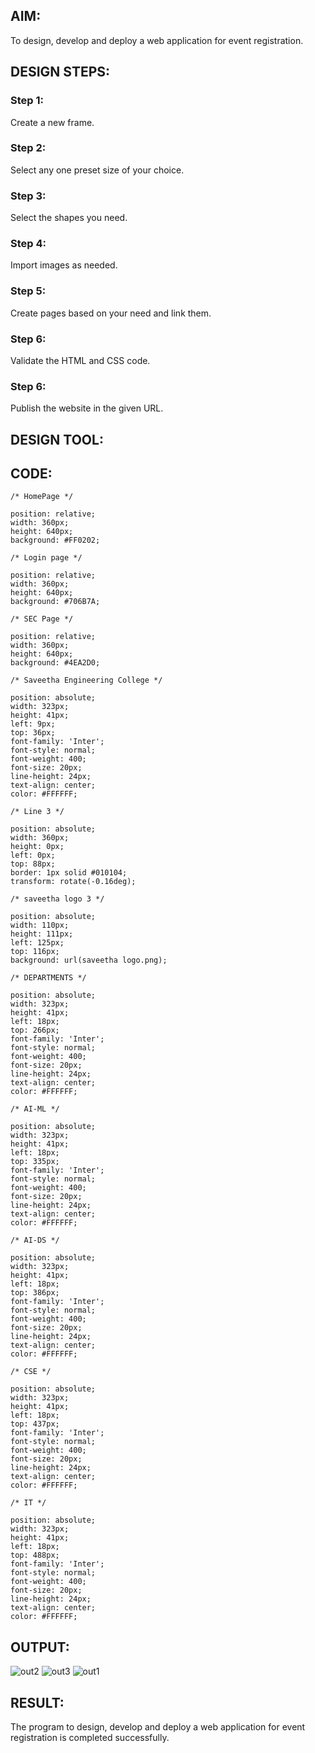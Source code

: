 ## AIM:
To design, develop and deploy a web application for event registration.

## DESIGN STEPS:

### Step 1:
Create a new frame.

### Step 2:
Select any one preset size of your choice.

### Step 3:
Select the shapes you need.

### Step 4:
Import images as needed.

### Step 5:
Create pages based on your need and link them.

### Step 6:

Validate the HTML and CSS code.

### Step 6:

Publish the website in the given URL.

## DESIGN TOOL:
## CODE:
```
/* HomePage */

position: relative;
width: 360px;
height: 640px;
background: #FF0202;

/* Login page */

position: relative;
width: 360px;
height: 640px;
background: #706B7A;

/* SEC Page */

position: relative;
width: 360px;
height: 640px;
background: #4EA2D0;

/* Saveetha Engineering College */

position: absolute;
width: 323px;
height: 41px;
left: 9px;
top: 36px;
font-family: 'Inter';
font-style: normal;
font-weight: 400;
font-size: 20px;
line-height: 24px;
text-align: center;
color: #FFFFFF;

/* Line 3 */

position: absolute;
width: 360px;
height: 0px;
left: 0px;
top: 88px;
border: 1px solid #010104;
transform: rotate(-0.16deg);

/* saveetha logo 3 */

position: absolute;
width: 110px;
height: 111px;
left: 125px;
top: 116px;
background: url(saveetha logo.png);

/* DEPARTMENTS */

position: absolute;
width: 323px;
height: 41px;
left: 18px;
top: 266px;
font-family: 'Inter';
font-style: normal;
font-weight: 400;
font-size: 20px;
line-height: 24px;
text-align: center;
color: #FFFFFF;

/* AI-ML */

position: absolute;
width: 323px;
height: 41px;
left: 18px;
top: 335px;
font-family: 'Inter';
font-style: normal;
font-weight: 400;
font-size: 20px;
line-height: 24px;
text-align: center;
color: #FFFFFF;

/* AI-DS */

position: absolute;
width: 323px;
height: 41px;
left: 18px;
top: 386px;
font-family: 'Inter';
font-style: normal;
font-weight: 400;
font-size: 20px;
line-height: 24px;
text-align: center;
color: #FFFFFF;

/* CSE */

position: absolute;
width: 323px;
height: 41px;
left: 18px;
top: 437px;
font-family: 'Inter';
font-style: normal;
font-weight: 400;
font-size: 20px;
line-height: 24px;
text-align: center;
color: #FFFFFF;

/* IT */

position: absolute;
width: 323px;
height: 41px;
left: 18px;
top: 488px;
font-family: 'Inter';
font-style: normal;
font-weight: 400;
font-size: 20px;
line-height: 24px;
text-align: center;
color: #FFFFFF;

```
## OUTPUT:
![out2](https://github.com/Kathir-2703/FWAD-EXP-9/assets/64436376/f721fb9d-72df-4c36-b2ec-8aef4b674729)
![out3](https://github.com/Kathir-2703/FWAD-EXP-9/assets/64436376/be98096d-cc20-4f9a-9584-5ae59ff21cd7)
![out1](https://github.com/Kathir-2703/FWAD-EXP-9/assets/64436376/9c880410-5058-4944-80d2-b0ae12ae3643)

## RESULT:
The program to design, develop and deploy a web application for event registration is completed successfully.
